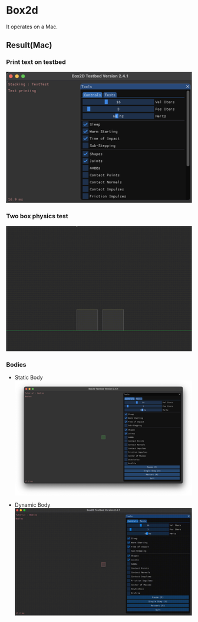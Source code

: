 # Box2d
It operates on a Mac.
## Result(Mac)
### Print text on testbed
![](result_source/test_print.png)

### Two box physics test
![](result_source/two_box.gif)

### Bodies
- Static Body
![](result_source/static_body.png)

- Dynamic Body
![](result_source/dynamic_body.gif)

